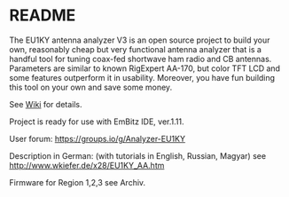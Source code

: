 # README #

The EU1KY antenna analyzer V3 is an open source project to build your own, reasonably cheap but very functional antenna analyzer that is a handful tool for tuning coax-fed shortwave ham radio and CB antennas. Parameters are similar to known RigExpert AA-170, but color TFT LCD and some features outperform it in usability. Moreover, you have fun building this tool on your own and save some money.

See [Wiki](https://bitbucket.org/kuchura/eu1ky_aa_v3/wiki/Home) for details.

Project is ready for use with EmBitz IDE, ver.1.11.

User forum: https://groups.io/g/Analyzer-EU1KY

Description in German: (with tutorials in English, Russian, Magyar) see
http://www.wkiefer.de/x28/EU1KY_AA.htm

Firmware for Region 1,2,3 see Archiv.
